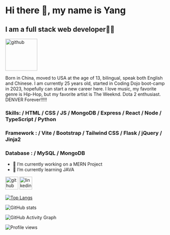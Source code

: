 # Hi there 👋, my name is Yang
## I am a full stack web developer👨‍💻
<img src='https://media.giphy.com/media/yw8sVJoL2S9U9llQmm/giphy.gif' alt='github' height='100' width='100'>



Born in China, moved to USA at the age of 13, bilingual, speak both English and Chinese. I am currently 25 years old, started in Coding Dojo boot-camp in 2023, hopefully can start a new career here. I love music, my favorite genre is Hip-Hop, but my favorite artist is The Weeknd. Dota 2 enthusiast. DENVER Forever!!!!!



### Skills: / HTML / CSS / JS / MongoDB / Express / React / Node / TypeScript / Python 
### Framework : / Vite / Bootstrap / Tailwind CSS / Flask / jQuery / Jinja2 
### Database : / MySQL / MongoDB


- 🔭 I’m currently working on a MERN Project 
- 🌱 I’m currently learning JAVA


[<img src='https://cdn.jsdelivr.net/npm/simple-icons@3.0.1/icons/github.svg' alt='github' height='40'>](https://github.com/yangcui23)  [<img src='https://cdn.jsdelivr.net/npm/simple-icons@3.0.1/icons/linkedin.svg' alt='linkedin' height='40'>](https://www.linkedin.com/in/yang-cui-477127266/)  

[![Top Langs](https://github-readme-stats.vercel.app/api/top-langs/?username=yangcui23)](https://github.com/anuraghazra/github-readme-stats)

![GitHub stats](https://github-readme-stats.vercel.app/api?username=yangcui23&show_icons=true)  

![GitHub Activity Graph](https://activity-graph.herokuapp.com/graph?username=yangcui23)  

![Profile views](https://gpvc.arturio.dev/yangcui23)  

